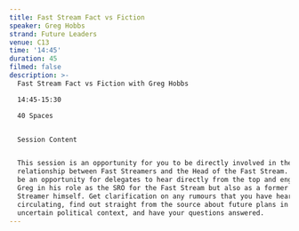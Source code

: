 ```yaml
---
title: Fast Stream Fact vs Fiction
speaker: Greg Hobbs
strand: Future Leaders
venue: C13
time: '14:45'
duration: 45
filmed: false
description: >-
  Fast Stream Fact vs Fiction with Greg Hobbs

  14:45-15:30

  40 Spaces


  Session Content


  This session is an opportunity for you to be directly involved in the
  relationship between Fast Streamers and the Head of the Fast Stream. It will
  be an opportunity for delegates to hear directly from the top and engage with
  Greg in his role as the SRO for the Fast Stream but also as a former Fast
  Streamer himself. Get clarification on any rumours that you have heard
  circulating, find out straight from the source about future plans in this
  uncertain political context, and have your questions answered.
---
```


